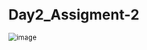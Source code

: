 # Day2_Assigment-2

![image](https://user-images.githubusercontent.com/106246472/171165540-ca866212-dc3c-4e32-8ea7-5524be999d70.png)
